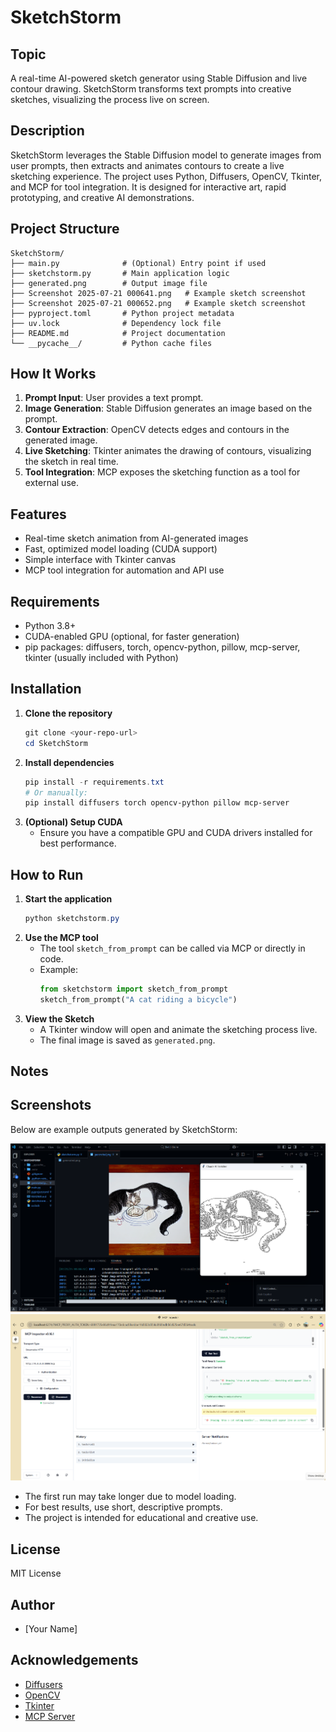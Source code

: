# SketchStorm

## Topic
A real-time AI-powered sketch generator using Stable Diffusion and live contour drawing. SketchStorm transforms text prompts into creative sketches, visualizing the process live on screen.

## Description
SketchStorm leverages the Stable Diffusion model to generate images from user prompts, then extracts and animates contours to create a live sketching experience. The project uses Python, Diffusers, OpenCV, Tkinter, and MCP for tool integration. It is designed for interactive art, rapid prototyping, and creative AI demonstrations.

## Project Structure
```
SketchStorm/
├── main.py              # (Optional) Entry point if used
├── sketchstorm.py       # Main application logic
├── generated.png        # Output image file
├── Screenshot 2025-07-21 000641.png   # Example sketch screenshot
├── Screenshot 2025-07-21 000652.png   # Example sketch screenshot
├── pyproject.toml       # Python project metadata
├── uv.lock              # Dependency lock file
├── README.md            # Project documentation
└── __pycache__/         # Python cache files
```

## How It Works
1. **Prompt Input**: User provides a text prompt.
2. **Image Generation**: Stable Diffusion generates an image based on the prompt.
3. **Contour Extraction**: OpenCV detects edges and contours in the generated image.
4. **Live Sketching**: Tkinter animates the drawing of contours, visualizing the sketch in real time.
5. **Tool Integration**: MCP exposes the sketching function as a tool for external use.

## Features
- Real-time sketch animation from AI-generated images
- Fast, optimized model loading (CUDA support)
- Simple interface with Tkinter canvas
- MCP tool integration for automation and API use

## Requirements
- Python 3.8+
- CUDA-enabled GPU (optional, for faster generation)
- pip packages: diffusers, torch, opencv-python, pillow, mcp-server, tkinter (usually included with Python)

## Installation
1. **Clone the repository**
   ```powershell
   git clone <your-repo-url>
   cd SketchStorm
   ```
2. **Install dependencies**
   ```powershell
   pip install -r requirements.txt
   # Or manually:
   pip install diffusers torch opencv-python pillow mcp-server
   ```
3. **(Optional) Setup CUDA**
   - Ensure you have a compatible GPU and CUDA drivers installed for best performance.

## How to Run
1. **Start the application**
   ```powershell
   python sketchstorm.py
   ```
2. **Use the MCP tool**
   - The tool `sketch_from_prompt` can be called via MCP or directly in code.
   - Example:
     ```python
     from sketchstorm import sketch_from_prompt
     sketch_from_prompt("A cat riding a bicycle")
     ```
3. **View the Sketch**
   - A Tkinter window will open and animate the sketching process live.
   - The final image is saved as `generated.png`.

## Notes

## Screenshots

Below are example outputs generated by SketchStorm:

![Sketch Example 1](Screenshot%202025-07-21%20000641.png)
![Sketch Example 2](Screenshot%202025-07-21%20000652.png)

- The first run may take longer due to model loading.
- For best results, use short, descriptive prompts.
- The project is intended for educational and creative use.

## License
MIT License

## Author
- [Your Name]

## Acknowledgements
- [Diffusers](https://github.com/huggingface/diffusers)
- [OpenCV](https://opencv.org/)
- [Tkinter](https://docs.python.org/3/library/tkinter.html)
- [MCP Server](https://github.com/modelcontext/mcp-server)
